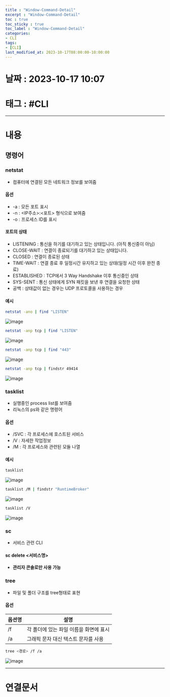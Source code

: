 ```yaml
---
title : "Window-Command-Detail"
excerpt : "Window-Command-Detail"
toc : true
toc_sticky : true
toc_label : "Window-Command-Detail"
categories:
- CLI
tags:
- [CLI]
last_modified_at: 2023-10-17T08:00:00-10:00:00
---
```


# 날짜 : 2023-10-17 10:07

# 태그 : #CLI
---

# 내용

## 명령어

### netstat
- 컴퓨터에 연결된 모든 네트워크 정보를 보여줌

#### 옵션
- -a : 모든 포트 표시
- -n : <IP주소>:<포트> 형식으로 보여줌
-  -o :  프로세스 ID를 표시

#### 포트의 상태
- LISTENING : 통신을 하기를 대기하고 있는 상태입니다. (아직 통신중이 아님)
- CLOSE-WAIT : 연결이 종료되기를 대기하고 있는 상태입니다.
- CLOSED : 연결이 종료된 상태
- TIME-WAIT : 연결 종료 후 일정시간 유지하고 있는 상태(일정 시간 이후 완전 종료)
- ESTABLISHED : TCP에서 3 Way Handshake 이후 통신중인 상태
- SYS-SENT : 통신 상태에게 SYN 패킷을 보낸 후 연결을 요청한 상태
- 공백 : 상태값이 없는 경우는 UDP 프로토콜을 사용하는 경우

#### 예시

```bash
netstat -ano | find "LISTEN"
```
  
![image](../../assets/images/FindListenPort.png)

```bash
netstat -anp tcp | find "LISTEN"
```
  
![image](../../assets/images/FindListenTCPPort.png)

```bash
netstat -anp tcp | find "443"
```
  
![image](../../assets/images/Find443Port.png)

```bash
netstat -anp tcp | findstr 49414
```
  
![image](../../assets/images/FindSpecificPort.png)

### tasklist
- 실행중인 process list를 보여줌
- 리눅스의 ps와 같은 명령어

#### 옵션
- /SVC : 각 프로세스에 호스트된 서비스
- /V : 자세한 작업정보
- /M : 각 프로세스와 관련된 모듈 나열

#### 예시

```bash
tasklist
```
  
![image](../../assets/images/Tasklist.png)

```bash
tasklist /M | findstr "RuntimeBroker"
```
  
![image](../../assets/images/TaskListRuntimeBroker.png)

```bash
tasklist /V
```
  
![image](../../assets/images/TaskListDetails.png)

### sc
- 서비스 관련 CLI

#### sc delete \<서비스명\>
- **관리자 콘솔로만 사용 가능**

### tree
- 파일 및 폴더 구조를 tree형태로 표현

#### 옵션

| 옵션명 | 설명                                   |
| ------ | -------------------------------------- |
| /f     | 각 폴더에 있는 파일 이름을 화면에 표시 |
| /a     | 그래픽 문자 대신 텍스트 문자를 사용    |

```bash
tree <경로> /f /a
```
  
![image](../../assets/images/TreeResult.png)

---

# 연결문서
